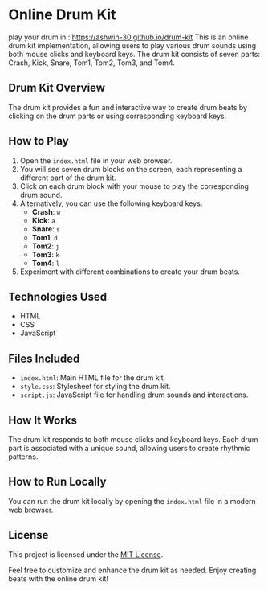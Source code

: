 # Online Drum Kit
play your drum in : https://ashwin-30.github.io/drum-kit
This is an online drum kit implementation, allowing users to play various drum sounds using both mouse clicks and keyboard keys. The drum kit consists of seven parts: Crash, Kick, Snare, Tom1, Tom2, Tom3, and Tom4.

## Drum Kit Overview

The drum kit provides a fun and interactive way to create drum beats by clicking on the drum parts or using corresponding keyboard keys.

## How to Play

1. Open the `index.html` file in your web browser.
2. You will see seven drum blocks on the screen, each representing a different part of the drum kit.
3. Click on each drum block with your mouse to play the corresponding drum sound.
4. Alternatively, you can use the following keyboard keys:
   - **Crash**: `w`
   - **Kick**: `a`
   - **Snare**: `s`
   - **Tom1**: `d`
   - **Tom2**: `j`
   - **Tom3**: `k`
   - **Tom4**: `l`
5. Experiment with different combinations to create your drum beats.

## Technologies Used

- HTML
- CSS
- JavaScript

## Files Included

- `index.html`: Main HTML file for the drum kit.
- `style.css`: Stylesheet for styling the drum kit.
- `script.js`: JavaScript file for handling drum sounds and interactions.

## How It Works

The drum kit responds to both mouse clicks and keyboard keys. Each drum part is associated with a unique sound, allowing users to create rhythmic patterns.

## How to Run Locally

You can run the drum kit locally by opening the `index.html` file in a modern web browser.

## License

This project is licensed under the [MIT License](LICENSE.md).

Feel free to customize and enhance the drum kit as needed. Enjoy creating beats with the online drum kit!

